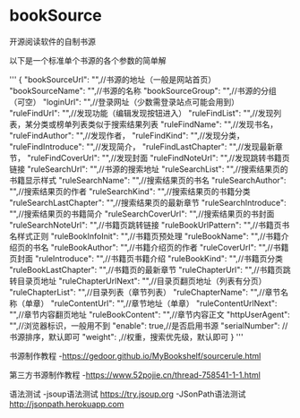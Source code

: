# bookSource
开源阅读软件的自制书源


以下是一个标准单个书源的各个参数的简单解

'''
{
    "bookSourceUrl": "",//书源的地址（一般是网站首页）
    "bookSourceName": "",//书源的名称
    "bookSourceGroup": "",//书源的分组（可空）
    "loginUrl": "",//登录网址（少数需登录站点可能会用到）
    "ruleFindUrl": "",//发现功能（编辑发现按钮进入）
    "ruleFindList": "",//发现列表，某分类或榜单列表类似于搜索结果列表
    "ruleFindName": "",//发现书名，
    "ruleFindAuthor": "",//发现作者，
    "ruleFindKind": "",//发现分类，
    "ruleFindIntroduce": "",//发现简介，
    "ruleFindLastChapter": "",//发现最新章节，
    "ruleFindCoverUrl": "",//发现封面
    "ruleFindNoteUrl": "",//发现跳转书籍页链接
    "ruleSearchUrl": "",//书源的搜索地址
    "ruleSearchList": "",//搜索结果页的书籍显示样式
    "ruleSearchName": "",//搜索结果页的书名
    "ruleSearchAuthor": "",//搜索结果页的作者
    "ruleSearchKind": "",//搜索结果页的书籍分类
    "ruleSearchLastChapter": "",//搜索结果页的最新章节
    "ruleSearchIntroduce": "",//搜索结果页的书籍简介
    "ruleSearchCoverUrl": "",//搜索结果页的书封面
    "ruleSearchNoteUrl": "",//书籍页跳转链接
    "ruleBookUrlPattern": "",//书籍页书名样式正则
    "ruleBookInfoInit": "",//书籍页预处理
    "ruleBookName": "",//书籍介绍页的书名
    "ruleBookAuthor": "",//书籍介绍页的作者
    "ruleCoverUrl": "",//书籍页封面
    "ruleIntroduce": "",//书籍页书籍介绍
    "ruleBookKind": "",//书籍页分类
    "ruleBookLastChapter": "",//书籍页的最新章节
    "ruleChapterUrl": "",//书籍页跳转目录页地址
    "ruleChapterUrlNext": "",//目录页翻页地址（列表有分页）
    "ruleChapterList": "",//目录列表（章节列表）
    "ruleChapterName": "",//章节名称（单章）
    "ruleContentUrl": "",//章节地址（单章）
    "ruleContentUrlNext": "",//章节内容翻页地址
    "ruleBookContent": "",//章节内容正文
    "httpUserAgent": "",//浏览器标识，一般用不到
    "enable": true,//是否启用书源
    "serialNumber": //书源排序，默认即可
    "weight": ,//权重，搜索优先级，默认即可
}
'''


书源制作教程
-https://gedoor.github.io/MyBookshelf/sourcerule.html

第三方书源制作教程
-https://www.52pojie.cn/thread-758541-1-1.html


语法测试
-jsoup语法测试 https://try.jsoup.org
-JSonPath语法测试 http://jsonpath.herokuapp.com
